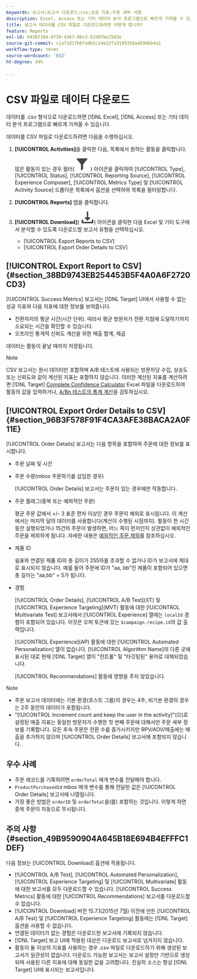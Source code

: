 ```yaml
---
keywords: 보고서;보고서 다운로드;csv;성공 지표;주문 세부 사항
description: Excel, Access 또는 기타 데이터 분석 프로그램으로 빠르게 가져올 수 있도록 CVS 형식으로 Adobe [!DNL Target] 활동에서 데이터를 다운로드하는 방법에 대해 알아봅니다.
title: 보고서 데이터를 CSV 파일로 다운로드하려면 어떻게 합니까?
feature: Reports
exl-id: b4387184-8730-4367-8bc3-52d8fbe2583e
source-git-commit: c1a71d1fb6fa9b5c14e22fa3199358a4594bb4a1
workflow-type: tm+mt
source-wordcount: '652'
ht-degree: 34%

---
```


# CSV 파일로 데이터 다운로드

데이터를 .csv 형식으로 다운로드하면 [!DNL Excel], [!DNL Access] 또는 기타 데이터 분석 프로그램으로 빠르게 가져올 수 있습니다.

데이터를 CSV 파일로 다운로드하려면 다음을 수행하십시오.

1. **[!UICONTROL Activities]**&#x200B;을 클릭한 다음, 목록에서 원하는 활동을 클릭합니다.

   많은 활동이 있는 경우 필터( ![필터 아이콘](/help/main/assets/icons/Filter.svg) ) 아이콘을 클릭하여 [!UICONTROL Type], [!UICONTROL Status], [!UICONTROL Reporting Source], [!UICONTROL Experience Composer], [!UICONTROL Metrics Type] 및 [!UICONTROL Activity Source] 드롭다운 목록에서 옵션을 선택하여 목록을 필터링합니다.

1. **[!UICONTROL Reports]** 탭을 클릭합니다.
1. **[!UICONTROL Download]**( ![다운로드 아이콘](/help/main/assets/icons/Download.svg)) 아이콘을 클릭한 다음 Excel 및 기타 도구에서 분석할 수 있도록 다운로드할 보고서 유형을 선택하십시오.

   * [!UICONTROL Export Reports to CSV]
   * [!UICONTROL Export Order Details to CSV]

## [!UICONTROL Export Report to CSV] {#section_38BD9743EB254453B5F4A0A6F2720CD3}

[!UICONTROL Success Metrics] 보고서는 [!DNL Target] UI에서 사용할 수 없는 성공 지표와 다음 지표에 대한 정보를 보여줍니다.

* 전환까지의 평균 시간(시간 단위). 따라서 평균 방문자가 전환 지점에 도달하기까지 소요되는 시간을 확인할 수 있습니다.
* 오프라인 통계적 신뢰도 계산을 위한 매출 합계, 제곱

데이터는 활동이 끝날 때까지 저장됩니다.

>[!NOTE]
>
>CSV 보고서는 원시 데이터만 포함하며 A/B 테스트에 사용되는 방문자당 수입, 상승도 또는 신뢰도와 같이 계산된 지표는 포함하지 않습니다. 이러한 계산된 지표를 계산하려면 [!DNL Target] [Complete Confidence Calculator](/help/main/assets/complete_confidence_calculator.xlsx) Excel 파일을 다운로드하여 활동의 값을 입력하거나, [A/Bn 테스트의 통계 계산](/help/main/c-reports/statistical-methodology/statistical-calculations.md)을 검토하십시오.

## [!UICONTROL Export Order Details to CSV] {#section_96B3F578F91F4CA3AFE38BACA2A0F11E}

[!UICONTROL Order Details] 보고서는 다음 항목을 포함하여 주문에 대한 정보를 표시합니다.

* 주문 날짜 및 시간
* 주문 수량(mbox 주문하기를 삽입한 경우)

  [!UICONTROL Order Details] 보고서는 주문이 있는 경우에만 작동합니다.

* 주문 플래그(중복 또는 예외적인 주문)

  평균 주문 값에서 +/- 3 표준 편차 이상인 경우 주문이 예외로 표시됩니다. 이 계산에서는 마지막 달의 데이터를 사용합니다(계산이 수행된 시점까지). 활동이 한 시간 동안 실행되었거나 15건의 주문이 발생하면, 어느 쪽이 먼저인지 상관없이 예외적인 주문을 제외하게 됩니다. 자세한 내용은 [예외적인 주문 제외](/help/main/c-reports/c-report-settings/excluding-extreme-orders.md#task_2AE7743FFCDD466DAEEB720BE5F33DAA)를 참조하십시오.

* 제품 ID

  쉼표와 연결된 제품 ID의 총 길이가 255자를 초과할 수 없거나 ID가 보고서에 제대로 표시되지 않습니다. 예를 들어 주문에 ID가 &quot;aa, bb&quot;인 제품이 포함되어 있으면 총 길이는 &quot;aa,bb&quot; = 5가 됩니다.

* 경험

  [!UICONTROL Order Details], [!UICONTROL A/B Test]&#x200B;(XT) 및 [!UICONTROL Experience Targeting]&#x200B;(MVT) 활동에 대한 [!UICONTROL Multivariate Test] 보고서에서 [!UICONTROL Experience] 열에는 `localId` 경험이 포함되어 있습니다. 이것은 오퍼 토큰에 있는 `$campaign.recipe.id`의 값 출력입니다.

  [!UICONTROL Experience]&#x200B;(AP) 활동에 대한 [!UICONTROL Automated Personalization] 열이 없습니다. [!UICONTROL Algorithm Name]의 다른 곳에 표시된 대로 현재 [!DNL Target] 열이 &quot;컨트롤&quot; 및 &quot;타깃팅된&quot; 용어로 대체되었습니다.

  [!UICONTROL Recommendations] 활동에 영향을 주지 않았습니다.

>[!NOTE]
>
>* 주문 보고서 데이터에는 기본 환경(호스트 그룹)의 경우는 4주, 비기본 환경의 경우는 2주 동안의 데이터가 포함됩니다.
>* &quot;[!UICONTROL Increment count and keep the user in the activity]&quot;(으)로 설정된 매출 지표는 동일한 방문자가 수행한 첫 번째 주문에 대해서만 주문 세부 정보를 기록합니다. 모든 후속 주문은 전환 수를 증가시키지만 RPV/AOV/매출에는 매출을 추가하지 않으며 [!UICONTROL Order Details] 보고서에 포함되지 않습니다.

## 우수 사례

* 주문 레코드를 기록하려면 `orderTotal` 매개 변수를 전달해야 합니다.
* `ProductPurchasedId` mbox 매개 변수를 통해 전달된 값은 [!UICONTROL Order Details] 보고서에 나열됩니다.
* 가장 좋은 방법은 `orderID` 및 `orderTotal`을(를) 포함하는 것입니다. 이렇게 하면 중복 주문이 자동으로 무시됩니다.

## 주의 사항 {#section_49B9590904A645B18E694B4EFFFC1DEF}

다음 정보는 [!UICONTROL Download] 옵션에 적용됩니다.

* [!UICONTROL A/B Test], [!UICONTROL Automated Personalization], [!UICONTROL Experience Targeting] 및 [!UICONTROL Multivariate] 활동에 대한 보고서를 모두 다운로드할 수 있습니다. [!UICONTROL Success Metrics] 활동에 대한 [!UICONTROL Recommendations] 보고서를 다운로드할 수 없습니다.
* [!UICONTROL Download] 버전 15.7.1(2015년 7월) 이전에 만든 [!UICONTROL A/B Test] 및 [!UICONTROL Experience Targeting] 활동에는 [!DNL Target] 옵션을 사용할 수 없습니다.
* 연결된 데이터가 없는 경험은 다운로드한 보고서에 기록되지 않습니다.
* [!DNL Target] 보고 UI에 적용된 대상은 다운로드 보고서로 넘겨지지 않습니다.
* 활동이 둘 이상의 지표를 사용하는 경우 .csv 파일로 다운로드하기 위해 생성된 보고서가 일관성이 없습니다. 다운로드 가능한 보고서는 보고서 설정만 기반으로 생성되며 사용된 다른 지표에 대해 동일한 값을 고려합니다. 진실의 소스는 항상 [!DNL Target] UI에 표시되는 보고서입니다.
